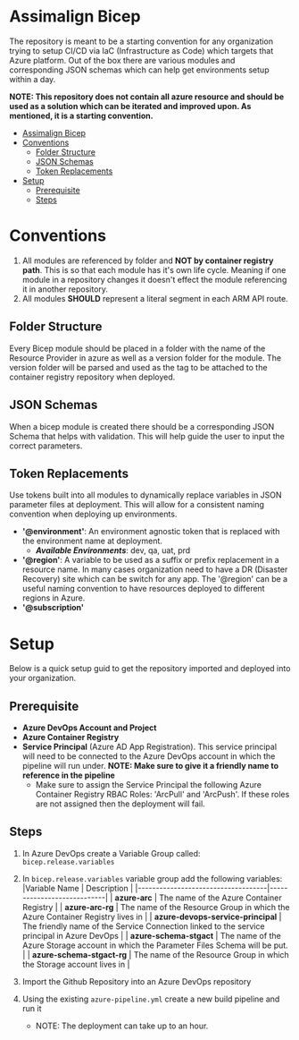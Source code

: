 # Assimalign Bicep
The repository is meant to be a starting convention for any organization trying to setup CI/CD via IaC (Infrastructure as Code) which targets that Azure platform. Out of the box there are various modules and corresponding JSON schemas which can help get environments setup within a day.

**NOTE: This repository does not contain all azure resource and should be used as a solution which can be iterated and improved upon. As mentioned, it is a starting convention.**

- [Assimalign Bicep](#assimalign-bicep)
- [Conventions](#conventions)
  - [Folder Structure](#folder-structure)
  - [JSON Schemas](#json-schemas)
  - [Token Replacements](#token-replacements)
- [Setup](#setup)
  - [Prerequisite](#prerequisite)
  - [Steps](#steps)

# Conventions


1. All modules are referenced by folder and **NOT by container registry path**. This is so that each module has it's own life cycle. Meaning if one module in a repository changes it doesn't effect the module referencing it in another repository.
2. All modules **SHOULD** represent a literal segment in each ARM API route. 

## Folder Structure
Every Bicep module should be placed in a folder with the name of the Resource Provider in azure as well as a version folder for the module. The version folder will be parsed and used as the tag to be attached to the container registry repository when deployed.

## JSON Schemas
When a bicep module is created there should be a corresponding JSON Schema that helps with validation. This will help guide the user to input the correct parameters.


## Token Replacements
Use tokens built into all modules to dynamically replace variables in JSON parameter files at deployment. This will allow for a consistent naming convention when deploying up environments.

- **'@environment'**: An environment agnostic token that is replaced with the environment name at deployment.
  - ***Available Environments***: dev, qa, uat, prd
- **'@region'**: A variable to be used as a suffix or prefix replacement in a resource name. In many cases organization need to have a DR (Disaster Recovery) site which can be switch for any app. The '@region' can be a useful naming convention to have resources deployed to different regions in Azure.
- **'@subscription'**


# Setup
Below is a quick setup guid to get the repository imported and deployed into your organization.


## Prerequisite
- **Azure DevOps Account and Project**
- **Azure Container Registry**
- **Service Principal** (Azure AD App Registration). This service principal will need to be connected to the Azure DevOps account in which the pipeline will run under. **NOTE: Make sure to give it a friendly name to reference in the pipeline**
  - Make sure to assign the Service Principal the following Azure Container Registry RBAC Roles: 'ArcPull' and 'ArcPush'. If these roles are not assigned then the deployment will fail.


## Steps 
1. In Azure DevOps create a Variable Group called: `bicep.release.variables`
2. In `bicep.release.variables` variable group add the following variables: 
   |Variable Name                       | Description                |
   |------------------------------------|----------------------------|
   | **azure-arc**                      | The name of the Azure Container Registry |
   | **azure-arc-rg**                   | The name of the Resource Group in which the Azure Container Registry lives in |
   | **azure-devops-service-principal** | The friendly name of the Service Connection linked to the service principal in Azure DevOps |
   | **azure-schema-stgact**            | The name of the Azure Storage account in which the Parameter Files Schema will be put. |
   | **azure-schema-stgact-rg**         | The name of the Resource Group in which the Storage account lives in |

3. Import the Github Repository into an Azure DevOps repository
4. Using the existing `azure-pipeline.yml` create a new build pipeline and run it
   - NOTE: The deployment can take up to an hour.

